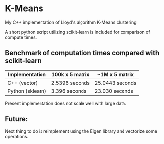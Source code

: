 # K-Means
My C++ implementation of Lloyd's algorithm K-Means clustering

A short python script utilizing scikit-learn is included for comparison of compute times. <br>

## Benchmark of computation times compared with scikit-learn

| Implementation | 100k x 5 matrix | ~1M x 5 matrix |
| -------------- | --------------- | -------------- |
| C++ (vector)   | 2.5396 seconds  | 25.0443 seconds |
| Python (sklearn) | 3.396 seconds | 23.030 seconds |

Present implementation does not scale well with large data.

## Future:
Next thing to do is reimplement using the Eigen library and vectorize some operations.
